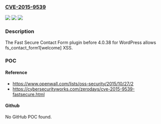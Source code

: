 ### [CVE-2015-9539](https://cve.mitre.org/cgi-bin/cvename.cgi?name=CVE-2015-9539)
![](https://img.shields.io/static/v1?label=Product&message=n%2Fa&color=blue)
![](https://img.shields.io/static/v1?label=Version&message=n%2Fa&color=blue)
![](https://img.shields.io/static/v1?label=Vulnerability&message=n%2Fa&color=brighgreen)

### Description

The Fast Secure Contact Form plugin before 4.0.38 for WordPress allows fs_contact_form1[welcome] XSS.

### POC

#### Reference
- https://www.openwall.com/lists/oss-security/2015/10/27/2
- https://cybersecurityworks.com/zerodays/cve-2015-9539-fastsecure.html

#### Github
No GitHub POC found.

